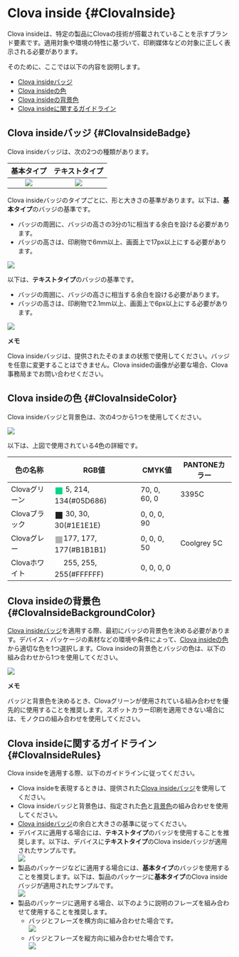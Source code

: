 # Clova inside {#ClovaInside}
Clova insideは、特定の製品にClovaの技術が搭載されていることを示すブランド要素です。適用対象や環境の特性に基づいて、印刷媒体などの対象に正しく表示される必要があります。

そのために、ここでは以下の内容を説明します。

* [Clova insideバッジ](#ClovaInsideBadge)
* [Clova insideの色](#ClovaInsideColor)
* [Clova insideの背景色](#ClovaInsideBackgroundColor)
* [Clova insideに関するガイドライン](#ClovaInsideRules)

## Clova insideバッジ {#ClovaInsideBadge}
Clova insideバッジは、次の2つの種類があります。

| 基本タイプ                                                        | テキストタイプ                                                      |
|:-----------------------------------------------------------: |:-----------------------------------------------------------:|
| ![](/Design/Assets/Images/Clova_Inside-Basic_Type_Badge.png)  | ![](/Design/Assets/Images/Clova_Inside-Text_Type_Badge.png)  |

Clova insideバッジのタイプごとに、形と大きさの基準があります。以下は、**基本タイプ**のバッジの基準です。
* バッジの周囲に、バッジの高さの3分の1に相当する余白を設ける必要があります。
* バッジの高さは、印刷物で6mm以上、画面上で17px以上にする必要があります。

![](/Design/Assets/Images/Clova_Inside-Basic_Type_Badge-Rules.png)

以下は、**テキストタイプ**のバッジの基準です。

* バッジの周囲に、バッジの高さに相当する余白を設ける必要があります。
* バッジの高さは、印刷物で2.1mm以上、画面上で6px以上にする必要があります。

![](/Design/Assets/Images/Clova_Inside-Text_Type_Badge-Rules.png)

<div class="note">
  <p><strong>メモ</strong></p>
  <p>Clova insideバッジは、提供されたそのままの状態で使用してください。バッジを任意に変更することはできません。Clova insideの画像が必要な場合、Clova事務局までお問い合わせください。</p>
</div>

## Clova insideの色 {#ClovaInsideColor}
Clova insideバッジと背景色は、次の4つから1つを使用してください。

![](/Design/Assets/Images/Clova_Inside-Color.png)

以下は、上図で使用されている4色の詳細です。

| 色の名称        | RGB値       | CMYK値     | PANTONEカラー   |
|----------------|-------------|-------------|-------------|
| Clovaグリーン    | <span style="color:#05D686; font-size:150%; vertical-align:middle;">&#9724;</span>  5, 214, 134(#05D686) | 70,  0, 60,  0 | 3395C |
| Clovaブラック    | <span style="color:#1E1E1E; font-size:150%; vertical-align:middle;">&#9724;</span> 30,  30,  30(#1E1E1E) |  0,  0,  0, 90 | <!-- --> |
| Clovaグレー     | <span style="color:#B1B1B1; font-size:150%; vertical-align:middle;">&#9724;</span>177, 177, 177(#B1B1B1) |  0,  0,  0, 50 | Coolgrey 5C |
| Clovaホワイト    | <span style="color:#FFFFFF; font-size:150%; vertical-align:middle;">&#9724;</span>255, 255, 255(#FFFFFF) |  0,  0,  0,  0 | <!-- --> |


## Clova insideの背景色 {#ClovaInsideBackgroundColor}

[Clova insideバッジ](#ClovaInsideBadge)を適用する際、最初にバッジの背景色を決める必要があります。デバイス・パッケージの素材などの環境や条件によって、[Clova insideの色](#ClovaInsideColor)から適切な色を1つ選択します。Clova insideの背景色とバッジの色は、以下の組み合わせから1つを使用してください。

![](/Design/Assets/Images/Clova_Inside-Background_Color-Combinations.png)

<div class="note">
  <p><strong>メモ</strong></p>
  <p>バッジと背景色を決めるとき、Clovaグリーンが使用されている組み合わせを優先的に使用することを推奨します。スポットカラー印刷を適用できない場合には、モノクロの組み合わせを使用してください。</p>
</div>

## Clova insideに関するガイドライン {#ClovaInsideRules}

Clova insideを適用する際、以下のガイドラインに従ってください。

<ul>
  <li>Clova insideを表現するときは、提供された<a href="#ClovaInsideBadge">Clova insideバッジ</a>を使用してください。</li>
  <li>Clova insideバッジと背景色は、指定された<a href="#ClovaInsideColor">色</a>と<a href="#ClovaInsideBackgroundColor">背景色</a>の組み合わせを使用してください。
  <li><a href="#ClovaInsideBadge">Clova insideバッジ</a>の余白と大きさの基準に従ってください。</li>
  <li>デバイスに適用する場合には、<strong>テキストタイプ</strong>のバッジを使用することを推奨します。以下は、デバイスに<strong>テキストタイプ</strong>のClova insideバッジが適用されたサンプルです。<br />
    <img src="/Design/Assets/Images/Clova_Inside-Device_Exmaple.png" />
  </li>
  <li>製品のパッケージなどに適用する場合には、<strong>基本タイプ</strong>のバッジを使用することを推奨します。以下は、製品のパッケージに<strong>基本タイプ</strong>のClova insideバッジが適用されたサンプルです。<br />
    <img src="/Design/Assets/Images/Clova_Inside-Package_Example.png" />
  </li>
  <li>製品のパッケージに適用する場合、以下のように説明のフレーズを組み合わせて使用することを推奨します。
    <ul>
      <li>バッジとフレーズを横方向に組み合わせた場合です。<br />
        <img src="/Design/Assets/Images/Clova_Inside-Horizontal_Signature_For_Package.png" />
      </li>
      <li>バッジとフレーズを縦方向に組み合わせた場合です。<br />
        <img src="/Design/Assets/Images/Clova_Inside-Vertical_Signature_For_Package.png" />
      </li>
    </ul>
  </li>
</ul>
